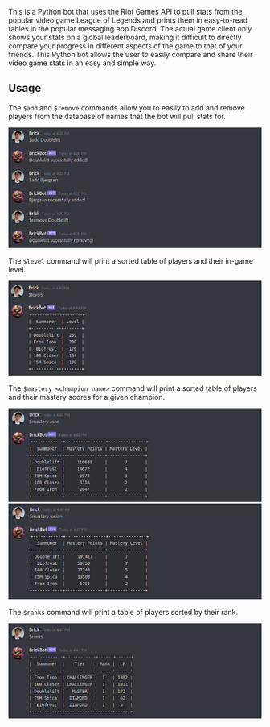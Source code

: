 This is a Python bot that uses the Riot Games API to pull stats from the popular video game League of Legends and prints them in easy-to-read tables in the popular messaging app Discord. The actual game client only shows your stats on a global leaderboard, making it difficult to directly compare your progress in different aspects of the game to that of your friends. This Python bot allows the user to easily compare and share their video game stats in an easy and simple way.

## Usage

The `$add` and `$remove` commands allow you to easily to add and remove players from the database of names that the bot will pull stats for.

![add/remove command](https://github.com/malhamb/LoLStatsBot/blob/main/doc/add_remove.png)

The `$level` command will print a sorted table of players and their in-game level.

![levels command](https://github.com/malhamb/LoLStatsBot/blob/main/doc/levels.png)

The `$mastery <champion name>` command will print a sorted table of players and their mastery scores for a given champion.

![ashe command](https://github.com/malhamb/LoLStatsBot/blob/main/doc/mastery_ashe.png)
![lucian command](https://github.com/malhamb/LoLStatsBot/blob/main/doc/mastery_lucian.png)

The `$ranks` command will print a table of players sorted by their rank.

![ranks command](https://github.com/malhamb/LoLStatsBot/blob/main/doc/ranks.png)
